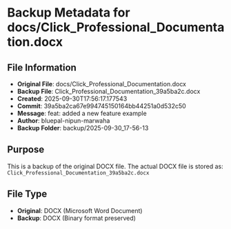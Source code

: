 # Backup Metadata for docs/Click_Professional_Documentation.docx

## File Information
- **Original File**: docs/Click_Professional_Documentation.docx
- **Backup File**: Click_Professional_Documentation_39a5ba2c.docx
- **Created**: 2025-09-30T17:56:17.177543
- **Commit**: 39a5ba2ca67e994745150164bb44251a0d532c50
- **Message**: feat: added a new feature example
- **Author**: bluepal-nipun-marwaha
- **Backup Folder**: backup/2025-09-30_17-56-13

## Purpose
This is a backup of the original DOCX file. The actual DOCX file is stored as: `Click_Professional_Documentation_39a5ba2c.docx`

## File Type
- **Original**: DOCX (Microsoft Word Document)
- **Backup**: DOCX (Binary format preserved)
